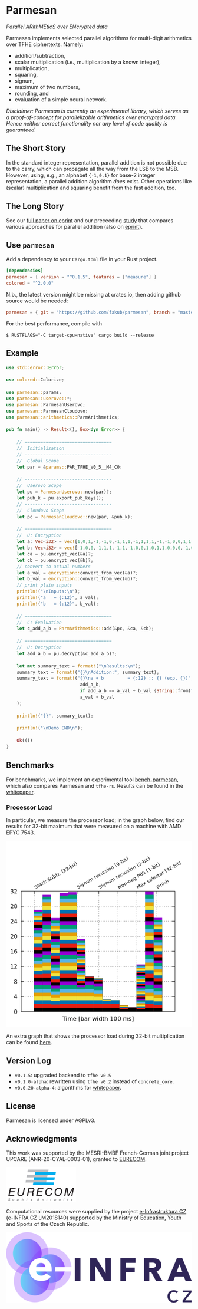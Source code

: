 
# Parmesan

*Parallel ARithMEticS over ENcrypted data*

Parmesan implements selected parallel algorithms for multi-digit arithmetics over TFHE ciphertexts. Namely:

- addition/subtraction,
- scalar multiplication (i.e., multiplication by a known integer),
- multiplication,
- squaring,
- signum,
- maximum of two numbers,
- rounding, and
- evaluation of a simple neural network.

*Disclaimer: Parmesan is currently an experimental library, which serves as a proof-of-concept for parallelizable arithmetics over encrypted data. Hence neither correct functionality nor any level of code quality is guaranteed.*


## The Short Story

In the standard integer representation, parallel addition is not possible due to the carry, which can propagate all the way from the LSB to the MSB.
However, using, e.g., an alphabet `{-1,0,1}` for base-2 integer representation, a parallel addition algorithm *does* exist.
Other operations like (scalar) multiplication and squaring benefit from the fast addition, too.


## The Long Story

See our [full paper on eprint](https://eprint.iacr.org/2023/544) and our preceeding [study](https://dl.acm.org/doi/10.1145/3508398.3511527) that compares various approaches for parallel addition (also on [eprint](https://eprint.iacr.org/2022/067)).


## Use `parmesan`

Add a dependency to your `Cargo.toml` file in your Rust project.

```toml
[dependencies]
parmesan = { version = "^0.1.5", features = ["measure"] }
colored = "^2.0.0"
```
N.b., the latest version might be missing at crates.io, then adding github source would be needed:
```toml
parmesan = { git = "https://github.com/fakub/parmesan", branch = "master", version = ...
```

For the best performance, compile with
```shell
$ RUSTFLAGS="-C target-cpu=native" cargo build --release
```


## Example

```rust
use std::error::Error;

use colored::Colorize;

use parmesan::params;
use parmesan::userovo::*;
use parmesan::ParmesanUserovo;
use parmesan::ParmesanCloudovo;
use parmesan::arithmetics::ParmArithmetics;

pub fn main() -> Result<(), Box<dyn Error>> {

    // =================================
    //  Initialization
    // ---------------------------------
    //  Global Scope
    let par = &params::PAR_TFHE_V0_5__M4_C0;

    // ---------------------------------
    //  Userovo Scope
    let pu = ParmesanUserovo::new(par)?;
    let pub_k = pu.export_pub_keys();
    // ---------------------------------
    //  Cloudovo Scope
    let pc = ParmesanCloudovo::new(par, &pub_k);

    // =================================
    //  U: Encryption
    let a: Vec<i32> = vec![1,0,1,-1,-1,0,-1,1,1,-1,1,1,1,-1,-1,0,0,1,1,0,0,0,0,-1,0,0,0,0,0,-1,0,0,];
    let b: Vec<i32> = vec![-1,0,0,-1,1,1,-1,1,-1,0,0,1,0,1,1,0,0,0,-1,0,0,1,0,0,-1,0,-1,-1,-1,1,1,0,];
    let ca = pu.encrypt_vec(&a)?;
    let cb = pu.encrypt_vec(&b)?;
    // convert to actual numbers
    let a_val = encryption::convert_from_vec(&a)?;
    let b_val = encryption::convert_from_vec(&b)?;
    // print plain inputs
    println!("\nInputs:\n");
    println!("a   = {:12}", a_val);
    println!("b   = {:12}", b_val);

    // =================================
    //  C: Evaluation
    let c_add_a_b = ParmArithmetics::add(&pc, &ca, &cb);

    // =================================
    //  U: Decryption
    let add_a_b = pu.decrypt(&c_add_a_b)?;

    let mut summary_text = format!("\nResults:\n");
    summary_text = format!("{}\nAddition:", summary_text);
    summary_text = format!("{}\na + b         = {:12} :: {} (exp. {})", summary_text,
                            add_a_b,
                            if add_a_b == a_val + b_val {String::from("PASS").bold().green()} else {String::from("FAIL").bold().red()},
                            a_val + b_val
    );

    println!("{}", summary_text);

    println!("\nDemo END\n");

    Ok(())
}
```


## Benchmarks

For benchmarks, we implement an experimental tool [bench-parmesan](https://github.com/fakub/bench-parmesan), which also compares Parmesan and `tfhe-rs`.
Results can be found in the [whitepaper](https://eprint.iacr.org/2023/544).

### Processor Load

In particular, we measure the processor load; in the graph below, find our results for 32-bit maximum that were measured on a machine with AMD EPYC 7543.

![proc load max](docs/plot-dstat.png)

An extra graph that shows the processor load during 32-bit multiplication can be found [here](docs/mul32.pdf).


## Version Log

  * `v0.1.5`: upgraded backend to `tfhe v0.5`
  * `v0.1.0-alpha`: rewritten using `tfhe v0.2` instead of `concrete_core`.
  * `v0.0.20-alpha-4`: algorithms for [whitepaper](https://eprint.iacr.org/2023/544).


## License

Parmesan is licensed under AGPLv3.


## Acknowledgments

This work was supported by the MESRI-BMBF French-German joint project UPCARE (ANR-20-CYAL-0003-01), granted to [EURECOM](https://www.eurecom.fr/).

![EURECOM logo](docs/eurecom-logo.png)

Computational resources were supplied by the project [e-Infrastruktura CZ](https://www.cesnet.cz/projekty/e-infra_cz/) (e-INFRA CZ LM2018140) supported by the Ministry of Education, Youth and Sports of the Czech Republic.

![e-infra logo](docs/e-infra.svg)
